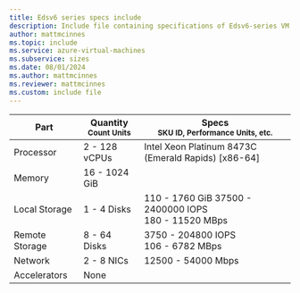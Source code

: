 ```yaml
---
title: Edsv6 series specs include
description: Include file containing specifications of Edsv6-series VM sizes.
author: mattmcinnes
ms.topic: include
ms.service: azure-virtual-machines
ms.subservice: sizes
ms.date: 08/01/2024
ms.author: mattmcinnes
ms.reviewer: mattmcinnes
ms.custom: include file
---
```

| Part | Quantity <br><sup>Count Units | Specs <br><sup>SKU ID, Performance Units, etc.  |
|---|---|---|
| Processor      | 2 - 128 vCPUs     | Intel Xeon Platinum 8473C (Emerald Rapids) [x86-64] |
| Memory         | 16 - 1024 GiB        |    |
| Local Storage  | 1 - 4 Disks         | 110 - 1760 GiB 37500 - 2400000 IOPS <br>180 - 11520 MBps |
| Remote Storage | 8 - 64 Disks        | 3750 - 204800 IOPS <br>106 - 6782 MBps |
| Network        | 2 - 8 NICs        | 12500 - 54000 Mbps |
| Accelerators   | None            |     |
